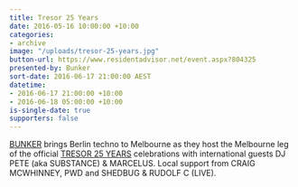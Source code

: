 ```yaml
---
title: Tresor 25 Years
date: 2016-05-16 10:00:00 +10:00
categories:
- archive
image: "/uploads/tresor-25-years.jpg"
button-url: https://www.residentadvisor.net/event.aspx?804325
presented-by: Bunker
sort-date: 2016-06-17 21:00:00 AEST
datetime:
- 2016-06-17 21:00:00 +10:00
- 2016-06-18 05:00:00 +10:00
is-single-date: true
supporters: false
---
```


[BUNKER](http://bunker-music.com/) brings Berlin techno to Melbourne as they host the Melbourne leg of the official [TRESOR 25 YEARS](http://bunker-music.com/event/bunker-presents-tresor-25-years-june-2016/) celebrations with international guests DJ PETE (aka SUBSTANCE) & MARCELUS. Local support from CRAIG MCWHINNEY, PWD and SHEDBUG & RUDOLF C (LIVE).
